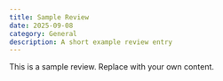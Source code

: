 ```yaml
---
title: Sample Review
date: 2025-09-08
category: General
description: A short example review entry
---
```


This is a sample review. Replace with your own content.


